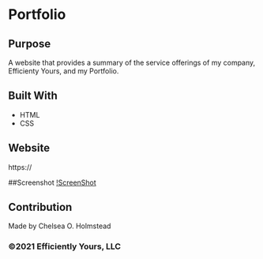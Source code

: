 # Portfolio

## Purpose
A website that provides a summary of the service offerings of my company, Efficienty Yours, and my Portfolio. 

## Built With
* HTML
* CSS

## Website
https://


##Screenshot
[!ScreenShot](./assets/images/02-challenge.jpg)

## Contribution
Made by Chelsea O. Holmstead

### ©️2021 Efficiently Yours, LLC
